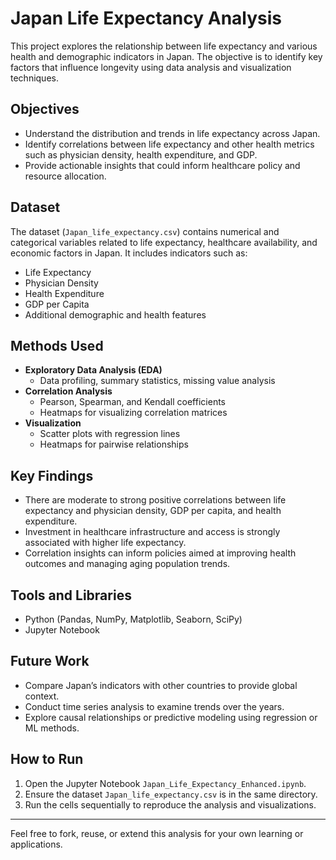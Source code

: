 # Japan Life Expectancy Analysis

This project explores the relationship between life expectancy and various health and demographic indicators in Japan. The objective is to identify key factors that influence longevity using data analysis and visualization techniques.

## Objectives

- Understand the distribution and trends in life expectancy across Japan.
- Identify correlations between life expectancy and other health metrics such as physician density, health expenditure, and GDP.
- Provide actionable insights that could inform healthcare policy and resource allocation.

## Dataset

The dataset (`Japan_life_expectancy.csv`) contains numerical and categorical variables related to life expectancy, healthcare availability, and economic factors in Japan. It includes indicators such as:
- Life Expectancy
- Physician Density
- Health Expenditure
- GDP per Capita
- Additional demographic and health features

## Methods Used

- **Exploratory Data Analysis (EDA)**
  - Data profiling, summary statistics, missing value analysis
- **Correlation Analysis**
  - Pearson, Spearman, and Kendall coefficients
  - Heatmaps for visualizing correlation matrices
- **Visualization**
  - Scatter plots with regression lines
  - Heatmaps for pairwise relationships

## Key Findings

- There are moderate to strong positive correlations between life expectancy and physician density, GDP per capita, and health expenditure.
- Investment in healthcare infrastructure and access is strongly associated with higher life expectancy.
- Correlation insights can inform policies aimed at improving health outcomes and managing aging population trends.

## Tools and Libraries

- Python (Pandas, NumPy, Matplotlib, Seaborn, SciPy)
- Jupyter Notebook

## Future Work

- Compare Japan’s indicators with other countries to provide global context.
- Conduct time series analysis to examine trends over the years.
- Explore causal relationships or predictive modeling using regression or ML methods.

## How to Run

1. Open the Jupyter Notebook `Japan_Life_Expectancy_Enhanced.ipynb`.
2. Ensure the dataset `Japan_life_expectancy.csv` is in the same directory.
3. Run the cells sequentially to reproduce the analysis and visualizations.

---

Feel free to fork, reuse, or extend this analysis for your own learning or applications.
